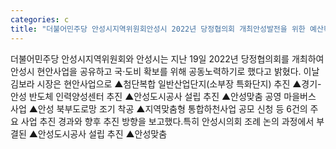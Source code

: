 ```yaml
---
categories: c
title: "더불어민주당 안성시지역위원회안성시 2022년 당정협의회 개최안성발전을 위한 예산확보 등 공동노력 다짐"
---
```

더불어민주당 안성시지역위원회와 안성시는 지난 19일 2022년 당정협의회를 개최하여 안성시 현안사업을 공유하고 국·도비 확보를 위해 공동노력하기로 했다고 밝혔다. 이날 김보라 시장은 현안사업으로 ▲첨단복합 일반산업단지(소부장 특화단지) 추진 ▲경기-안성 반도체 인력양성센터 추진 ▲안성도시공사 설립 추진 ▲안성맞춤 공영 마을버스 사업 ▲안성 북부도로망 조기 착공 ▲지역맞춤형 통합하천사업 공모 신청 등 6건의 주요 사업 추진 경과와 향후 추진 방향을 보고했다.특히 안성시의회 조례 논의 과정에서 부결된 ▲안성도시공사 설립 추진 ▲안성맞춤